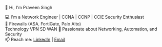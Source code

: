  👋 Hi, I'm Praveen Singh

💻 I'm a Network Engineer | CCNA | CCNP | CCIE Security Enthusiast  
🌱 Firewalls (ASA, FortiGate, Palo Alto)  
   Technology VPN SD WAN
🚀 Passionate about Networking, Automation, and Security  
📫 Reach me: [LinkedIn](https://www.linkedin.com/in/praveen-singh-87b88a1a1) | [Email](mailto:Pravinsodha7892@email.com)

